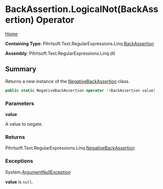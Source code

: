# BackAssertion\.LogicalNot\(BackAssertion\) Operator

[Home](../../../../../../README.md)

**Containing Type**: Pihrtsoft\.Text\.RegularExpressions\.Linq\.[BackAssertion](../README.md)

**Assembly**: Pihrtsoft\.Text\.RegularExpressions\.Linq\.dll

## Summary

Returns a new instance of the [NegativeBackAssertion](../../NegativeBackAssertion/README.md) class\.

```csharp
public static NegativeBackAssertion operator !(BackAssertion value)
```

### Parameters

**value**

A value to negate\.

### Returns

Pihrtsoft\.Text\.RegularExpressions\.Linq\.[NegativeBackAssertion](../../NegativeBackAssertion/README.md)

### Exceptions

System\.[ArgumentNullException](https://docs.microsoft.com/en-us/dotnet/api/system.argumentnullexception)

**value** is `null`\.

